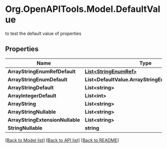 # Org.OpenAPITools.Model.DefaultValue
to test the default value of properties

## Properties

Name | Type | Description | Notes
------------ | ------------- | ------------- | -------------
**ArrayStringEnumRefDefault** | [**List&lt;StringEnumRef&gt;**](StringEnumRef.md) |  | [optional] 
**ArrayStringEnumDefault** | **List&lt;DefaultValue.ArrayStringEnumDefaultEnum&gt;** |  | [optional] 
**ArrayStringDefault** | **List&lt;string&gt;** |  | [optional] 
**ArrayIntegerDefault** | **List&lt;int&gt;** |  | [optional] 
**ArrayString** | **List&lt;string&gt;** |  | [optional] 
**ArrayStringNullable** | **List&lt;string&gt;** |  | [optional] 
**ArrayStringExtensionNullable** | **List&lt;string&gt;** |  | [optional] 
**StringNullable** | **string** |  | [optional] 

[[Back to Model list]](../README.md#documentation-for-models) [[Back to API list]](../README.md#documentation-for-api-endpoints) [[Back to README]](../README.md)

